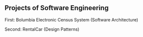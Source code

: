## Projects of Software Engineering

First: Bolumbia Electronic Census System (Software Architecture)

Second: RentalCar (Design Patterns)
